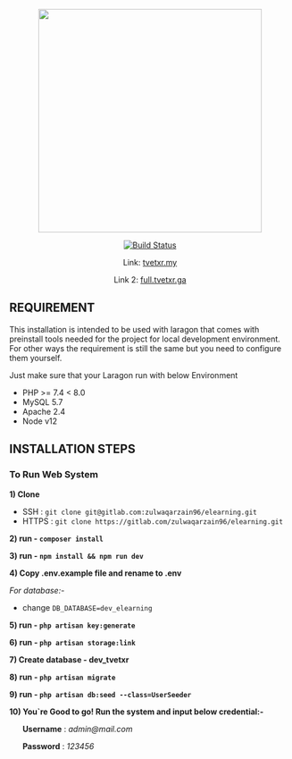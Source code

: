 <p align="center"><a href="https://tvetxr.ga/" target="_blank"><img src="https://gitlab.com/zulwaqarzain96/tvetxr/-/raw/master/public/img/TVETXRlogo.png" width="400"></a></p>

<p align="center">
<a href="https://gitlab.com/ImranShamm/hse-magicx/-/pipelines"><img src="https://travis-ci.org/laravel/framework.svg" alt="Build Status"></a>
</p>

<p align="center">
Link: <a href="https://tvetxr.my" target="_blank">tvetxr.my</a>
</p>

<p align="center">
Link 2: <a href="https://full.tvetxr.ga" target="_blank">full.tvetxr.ga</a>
</p>

## REQUIREMENT
This installation is intended to be used with laragon that comes with preinstall tools needed for the project for local development environment. For other ways the requirement is still the same but you need to configure them yourself.

Just make sure that your Laragon run with below Environment
- PHP >= 7.4 < 8.0
- MySQL 5.7
- Apache 2.4
- Node v12

## INSTALLATION STEPS

### To Run Web System

**1) Clone**
- SSH : `git clone git@gitlab.com:zulwaqarzain96/elearning.git`
- HTTPS : `git clone https://gitlab.com/zulwaqarzain96/elearning.git`

**2) run - `composer install`**

**3) run - `npm install && npm run dev`**

**4) Copy .env.example file and rename to .env** 

_For database:-_
- change `DB_DATABASE=dev_elearning`

**5) run - `php artisan key:generate`**

**6) run - `php artisan storage:link`**

**7) Create database - dev_tvetxr**

**8) run - `php artisan migrate`**

**9) run - `php artisan db:seed --class=UserSeeder`**

**10) You`re Good to go! Run the system and input below credential:-**

&nbsp;&nbsp;&nbsp;&nbsp;&nbsp;&nbsp;**Username** : _admin@mail.com_

&nbsp;&nbsp;&nbsp;&nbsp;&nbsp;&nbsp;**Password** : _123456_

